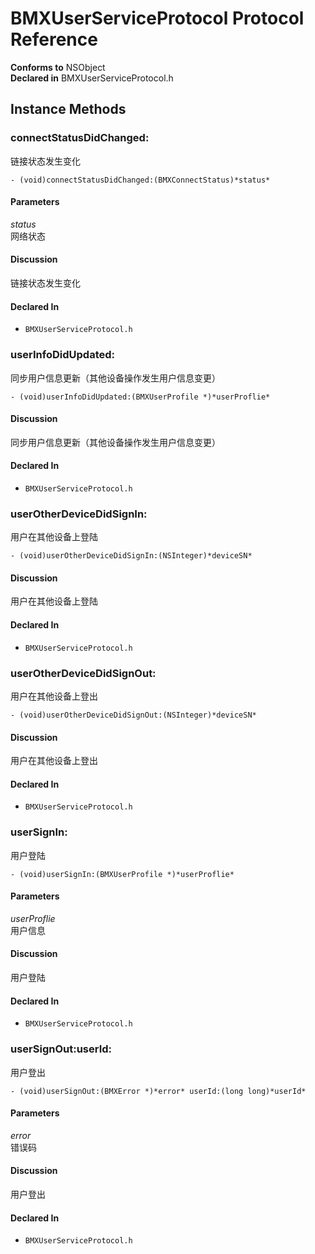 # BMXUserServiceProtocol Protocol Reference

  **Conforms to** NSObject  
  **Declared in** BMXUserServiceProtocol.h  

## Instance Methods

<a name="//api/name/connectStatusDidChanged:" title="connectStatusDidChanged:"></a>
### connectStatusDidChanged:

链接状态发生变化

`- (void)connectStatusDidChanged:(BMXConnectStatus)*status*`

#### Parameters

*status*  
   网络状态  

#### Discussion
链接状态发生变化

#### Declared In
* `BMXUserServiceProtocol.h`

<a name="//api/name/userInfoDidUpdated:" title="userInfoDidUpdated:"></a>
### userInfoDidUpdated:

同步用户信息更新（其他设备操作发生用户信息变更）

`- (void)userInfoDidUpdated:(BMXUserProfile *)*userProflie*`

#### Discussion
同步用户信息更新（其他设备操作发生用户信息变更）

#### Declared In
* `BMXUserServiceProtocol.h`

<a name="//api/name/userOtherDeviceDidSignIn:" title="userOtherDeviceDidSignIn:"></a>
### userOtherDeviceDidSignIn:

用户在其他设备上登陆

`- (void)userOtherDeviceDidSignIn:(NSInteger)*deviceSN*`

#### Discussion
用户在其他设备上登陆

#### Declared In
* `BMXUserServiceProtocol.h`

<a name="//api/name/userOtherDeviceDidSignOut:" title="userOtherDeviceDidSignOut:"></a>
### userOtherDeviceDidSignOut:

用户在其他设备上登出

`- (void)userOtherDeviceDidSignOut:(NSInteger)*deviceSN*`

#### Discussion
用户在其他设备上登出

#### Declared In
* `BMXUserServiceProtocol.h`

<a name="//api/name/userSignIn:" title="userSignIn:"></a>
### userSignIn:

用户登陆

`- (void)userSignIn:(BMXUserProfile *)*userProflie*`

#### Parameters

*userProflie*  
   用户信息  

#### Discussion
用户登陆

#### Declared In
* `BMXUserServiceProtocol.h`

<a name="//api/name/userSignOut:userId:" title="userSignOut:userId:"></a>
### userSignOut:userId:

用户登出

`- (void)userSignOut:(BMXError *)*error* userId:(long long)*userId*`

#### Parameters

*error*  
   错误码  

#### Discussion
用户登出

#### Declared In
* `BMXUserServiceProtocol.h`

